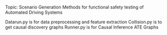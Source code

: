 Topic: Scenario Generation Methods for functional safety testing of Automated Driving Systems

Datarun.py is for data preprocessing and feature extraction
Collision.py is to get causal discovery graphs
Runner.py is for Causal Inference ATE Graphs
